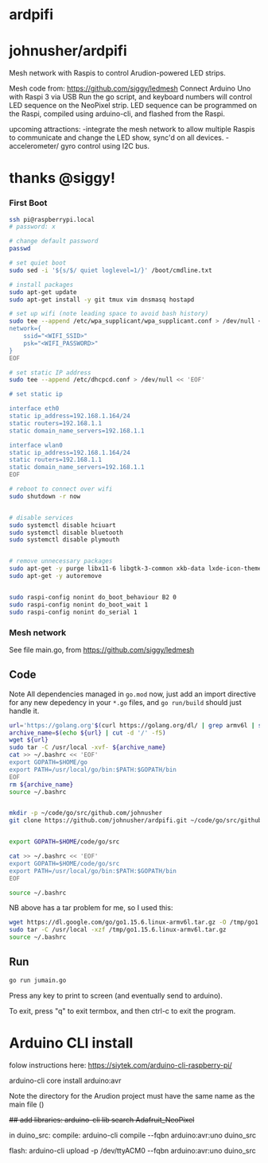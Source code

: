 # ardpifi

# johnusher/ardpifi

Mesh network with Raspis to control Arudion-powered LED strips.

Mesh code from: https://github.com/siggy/ledmesh
Connect Arduino Uno with Raspi 3 via USB
Run the go script, and keyboard numbers will control LED sequence on the NeoPixel strip.
LED sequence can be programmed on the Raspi, compiled using arduino-cli, and flashed from the Raspi.


upcoming attractions:
-integrate the mesh network to allow multiple Raspis to communicate and change the LED show, sync'd on all devices.
-accelerometer/ gyro control using I2C bus.


# thanks @siggy!

### First Boot

```bash
ssh pi@raspberrypi.local
# password: x

# change default password
passwd

# set quiet boot
sudo sed -i '${s/$/ quiet loglevel=1/}' /boot/cmdline.txt

# install packages
sudo apt-get update
sudo apt-get install -y git tmux vim dnsmasq hostapd

# set up wifi (note leading space to avoid bash history)
sudo tee --append /etc/wpa_supplicant/wpa_supplicant.conf > /dev/null << 'EOF'
network={
    ssid="<WIFI_SSID>"
    psk="<WIFI_PASSWORD>"
}
EOF

# set static IP address
sudo tee --append /etc/dhcpcd.conf > /dev/null << 'EOF'

# set static ip

interface eth0
static ip_address=192.168.1.164/24
static routers=192.168.1.1
static domain_name_servers=192.168.1.1

interface wlan0
static ip_address=192.168.1.164/24
static routers=192.168.1.1
static domain_name_servers=192.168.1.1
EOF

# reboot to connect over wifi
sudo shutdown -r now


# disable services
sudo systemctl disable hciuart
sudo systemctl disable bluetooth
sudo systemctl disable plymouth


# remove unnecessary packages
sudo apt-get -y purge libx11-6 libgtk-3-common xkb-data lxde-icon-theme raspberrypi-artwork penguinspuzzle ntp plymouth*
sudo apt-get -y autoremove


sudo raspi-config nonint do_boot_behaviour B2 0
sudo raspi-config nonint do_boot_wait 1
sudo raspi-config nonint do_serial 1
```



### Mesh network

See file main.go, from https://github.com/siggy/ledmesh

## Code

Note 
All dependencies managed in `go.mod` now,
just add an import directive for any new depedency in your `*.go` files, and
`go run/build` should just handle it.

```bash
url='https://golang.org'$(curl https://golang.org/dl/ | grep armv6l | sort --version-sort | tail -1 | grep -o -E "/dl/go[0-9]+\.[0-9]+((\.[0-9]+)?).linux-armv6l.tar.gz")
archive_name=$(echo ${url} | cut -d '/' -f5)
wget ${url}
sudo tar -C /usr/local -xvf- ${archive_name}
cat >> ~/.bashrc << 'EOF'
export GOPATH=$HOME/go
export PATH=/usr/local/go/bin:$PATH:$GOPATH/bin
EOF
rm ${archive_name}
source ~/.bashrc


mkdir -p ~/code/go/src/github.com/johnusher
git clone https://github.com/johnusher/ardpifi.git ~/code/go/src/github.com/


export GOPATH=$HOME/code/go/src

cat >> ~/.bashrc << 'EOF'
export GOPATH=$HOME/code/go/src
export PATH=/usr/local/go/bin:$PATH:$GOPATH/bin
EOF

source ~/.bashrc
```

NB above has a tar problem for me, so I used this:

```bash
wget https://dl.google.com/go/go1.15.6.linux-armv6l.tar.gz -O /tmp/go1.15.6.linux-armv6l.tar.gz
sudo tar -C /usr/local -xzf /tmp/go1.15.6.linux-armv6l.tar.gz
source ~/.bashrc
```

## Run

```bash
go run jumain.go
```

Press any key to print to screen (and eventually send to arduino).

To exit, press "q" to exit termbox, and then ctrl-c to exit the program.


# Arduino CLI install

folow instructions here:
https://siytek.com/arduino-cli-raspberry-pi/


arduino-cli core install arduino:avr

Note the directory for the Arudion project must have the same name as the main file ()

<del> 
## add libraries:
arduino-cli lib search Adafruit_NeoPixel
</del>

in duino_src:
compile:
arduino-cli compile --fqbn arduino:avr:uno duino_src

flash:
arduino-cli upload -p /dev/ttyACM0 --fqbn arduino:avr:uno duino_src


